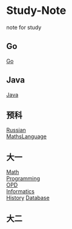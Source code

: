 # Study-Note

note for study
## Go

[Go](/Go/readme.md)

## Java

[Java](/Java/readme.md)

## 预科

[Russian](RussianLanguage/readme.md)  
[MathsLanguage](MathsLanguage/readme.md)  

## 大一

[Math](Math/readme.md)  
[Programming](Programming/readme.md)  
[OPD](OPD/readme.md)  
[Informatics](Informatics/readme.md)  
[History](History/readme.md)
[Database](Database/readme.md)

## 大二

<!--pull request example-->
